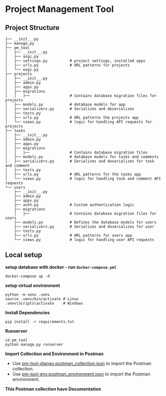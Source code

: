 # Project Management Tool


## Project Structure
```
├── __init__.py
├── manage.py
├── pm_tool
│   ├── __init__.py         
│   ├── asgi.py             
│   ├── settings.py          # project settings, installed apps
│   ├── urls.py              # URL patterns for projects
│   └── wsgi.py              
├── projects
│   ├── __init__.py        
│   ├── admin.py            
│   ├── apps.py              
│   ├── migrations
│   │   ├──                  # Contains database migration files for projects
│   ├── models.py            # database models for app
│   ├── serializers.py       # Serializes and deserializes 
│   ├── tests.py             
│   ├── urls.py              # URL patterns the projects app
│   └── views.py             # logic for handling API requests for projects
├── tasks
│   ├── __init__.py          
│   ├── admin.py            
│   ├── apps.py             
│   ├── migrations
│   │   ├──                  # Contains database migration files
│   ├── models.py            # database models for tasks and comments
│   ├── serializers.py       # Serializes and deserializes for task and comment
│   ├── tests.py         
│   ├── urls.py              # URL patterns for the tasks app
│   └── views.py             # logic for handling task and comment API requests
└── users
    ├── __init__.py          
    ├── admin.py             
    ├── apps.py             
    ├── auth.py              # Custom authentication logic
    ├── migrations
    │   ├──                  # Contains database migration files for users
    ├── models.py            # Defines the database models for users
    ├── serializers.py       # Serializes and deserializes for user 
    ├── tests.py             
    ├── urls.py              # URL patterns for users app
    └── views.py             # logic for handling user API requests
```

## Local setup

**setup database with docker - run `docker-compose.yml`**
```shell
docker-compose up -d
```

**setup virtual environment**
```shell
python -m venv .venv
source .venv/bin/activate # Linux
.venv\Scripts\activate    # Windows
```

**Install Dependencies**
```shell
pip install -r requirements.txt
```

**Runserver**
```shell
cd pm_tool
python manage.py runserver
```

**Import Collection and Environment in Postman**
- Use [pm-tool-django.postman_collection.json](./pm-tool-django.postman_collection.json) to import the Postman collection.
- Use [pm-tool-env.postman_environment.json](./pm-tool-env.postman_environment.json) to import the Postman environment.

**This Postman collection have Documentation**
